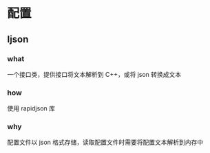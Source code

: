 # 配置
## Ijson
### what
一个接口类，提供接口将文本解析到 C++，或将 json 转换成文本
### how
使用 rapidjson 库
### why
配置文件以 json 格式存储，读取配置文件时需要将配置文本解析到内存中